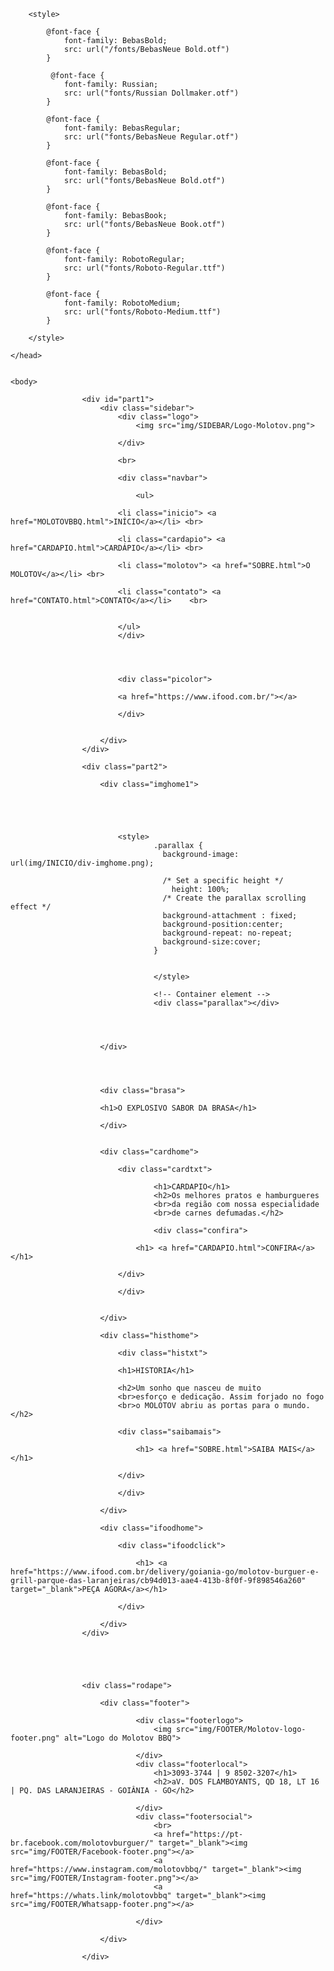 <!DOCTYPE html>
<html>
    <head>
        <title>MOLOTOV BBQ</title>
        <meta charset="utf-8" name="viewport" content="width=device-width, initial-scale=1.0">
        <!-- Bootstrap -->
        <link href="css/bootstrap.min.css" rel="stylesheet">
        <link href="css/grid.css" rel="stylesheet">
        <link href="css/style.css" rel="stylesheet">
   
        <style>
        
            @font-face {
                font-family: BebasBold;
                src: url("/fonts/BebasNeue Bold.otf")
            }
            
             @font-face {
                font-family: Russian;
                src: url("fonts/Russian Dollmaker.otf")            
            }
            
            @font-face {
                font-family: BebasRegular;
                src: url("fonts/BebasNeue Regular.otf")            
            }
            
            @font-face {
                font-family: BebasBold;
                src: url("fonts/BebasNeue Bold.otf")            
            }
            
            @font-face {
                font-family: BebasBook;
                src: url("fonts/BebasNeue Book.otf")            
            }
            
            @font-face {
                font-family: RobotoRegular;
                src: url("fonts/Roboto-Regular.ttf")            
            }
            
            @font-face {
                font-family: RobotoMedium;
                src: url("fonts/Roboto-Medium.ttf")            
            }
            
        </style>
    
    </head>
    
    
    <body>

                    <div id="part1">
                        <div class="sidebar">
                            <div class="logo">
                                <img src="img/SIDEBAR/Logo-Molotov.png">

                            </div>
                            
                            <br>

                            <div class="navbar">
                            
                                <ul> 
                                    
                            <li class="inicio"> <a href="MOLOTOVBBQ.html">INÍCIO</a></li> <br>
                                    
                            <li class="cardapio"> <a href="CARDAPIO.html">CARDÁPIO</a></li> <br> 
                                    
                            <li class="molotov"> <a href="SOBRE.html">O MOLOTOV</a></li> <br> 
                                    
                            <li class="contato"> <a href="CONTATO.html">CONTATO</a></li>    <br>
                                    
                            
                            </ul>
                            </div>

                            
                            
                            
                            <div class="picolor">
                                
                            <a href="https://www.ifood.com.br/"></a>
                        
                            </div>
                            
                            
                        </div>
                    </div>
        
                    <div class="part2">
                        
                        <div class="imghome1">
                            
                            
                            
                            
                            
                            <style>
                                    .parallax { 
                                      background-image: url(img/INICIO/div-imghome.png);

                                      /* Set a specific height */
                                        height: 100%;
                                      /* Create the parallax scrolling effect */
                                      background-attachment : fixed;
                                      background-position:center;
                                      background-repeat: no-repeat;
                                      background-size:cover; 
                                    }
                                
                            
                                    </style>

                                    <!-- Container element -->
                                    <div class="parallax"></div>
                            
                            
                            
                           
                        </div>
                        
                        
                        
                        
                        <div class="brasa">

                        <h1>O EXPLOSIVO SABOR DA BRASA</h1>
                            
                        </div>


                        <div class="cardhome">
                            
                            <div class="cardtxt">

                                    <h1>CARDAPIO</h1>
                                    <h2>Os melhores pratos e hamburgueres
                                    <br>da região com nossa especialidade 
                                    <br>de carnes defumadas.</h2>

                                    <div class="confira">

                                <h1> <a href="CARDAPIO.html">CONFIRA</a></h1>
                                
                            </div>

                            </div>
                            
                        
                        </div>

                        <div class="histhome">
                            
                            <div class="histxt"> 
        
                            <h1>HISTORIA</h1> 
                                
                            <h2>Um sonho que nasceu de muito
                            <br>esforço e dedicação. Assim forjado no fogo 
                            <br>o MOLOTOV abriu as portas para o mundo.</h2>

                            <div class="saibamais">

                                <h1> <a href="SOBRE.html">SAIBA MAIS</a></h1>
                                
                            </div>
            
                            </div>
                            
                        </div>

                        <div class="ifoodhome">
                            
                            <div class="ifoodclick">
                                
                                <h1> <a href="https://www.ifood.com.br/delivery/goiania-go/molotov-burguer-e-grill-parque-das-laranjeiras/cb94d013-aae4-413b-8f0f-9f898546a260" target="_blank">PEÇA AGORA</a></h1>
                                
                            </div>
                            
                        </div>
                    </div>
        
        
        


                    <div class="rodape">
                        
                        <div class="footer">

                                <div class="footerlogo">
                                    <img src="img/FOOTER/Molotov-logo-footer.png" alt="Logo do Molotov BBQ">

                                </div>
                                <div class="footerlocal">
                                    <h1>3093-3744 | 9 8502-3207</h1>
                                    <h2>aV. DOS FLAMBOYANTS, QD 18, LT 16 | PQ. DAS LARANJEIRAS - GOIÂNIA - GO</h2>

                                </div>
                                <div class="footersocial">
                                    <br>
                                    <a href="https://pt-br.facebook.com/molotovburguer/" target="_blank"><img src="img/FOOTER/Facebook-footer.png"></a>
                                    <a href="https://www.instagram.com/molotovbbq/" target="_blank"><img src="img/FOOTER/Instagram-footer.png"></a>
                                    <a href="https://whats.link/molotovbbq" target="_blank"><img src="img/FOOTER/Whatsapp-footer.png"></a>

                                </div>

                        </div>

                    </div>
        
  </body>
</html>
